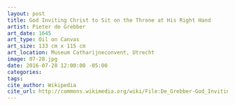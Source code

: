 ```yaml
---
layout: post
title: God Inviting Christ to Sit on the Throne at His Right Hand
artist: Pieter de Grebber
art_date: 1645
art_type: Oil on Canvas
art_size: 133 cm x 115 cm
art_location: Museum Catharijneconvent, Utrecht
image: 07-28.jpg
date: 2016-07-28 12:00:00 -05:00
categories:
tags:
cite_author: Wikipedia
cite_url: http://commons.wikimedia.org/wiki/File:De_Grebber-God_Inviting_Christ_to_Sit_on_the_Throne_at_His_Right_Hand.jpg
---
```


